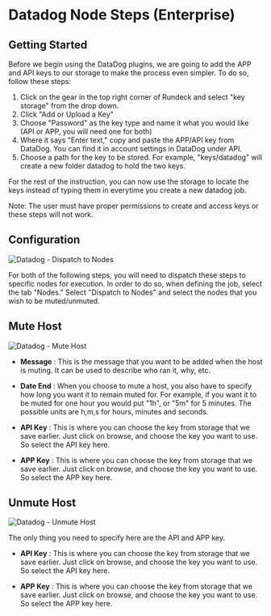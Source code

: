 # Datadog Node Steps (Enterprise)

## Getting Started

Before we begin using the DataDog plugins, we are going to add the APP and API keys to our storage to make the process even simpler. To do so, follow these steps: 

1. Click on the gear in the top right corner of Rundeck and select "key storage" from the drop down. 
2. Click "Add or Upload a Key"
3. Choose "Password" as the key type and name it what you would like (API or APP, you will need one for both)
4. Where it says "Enter text," copy and paste the APP/API key from DataDog. You can find it in account settings in DataDog under API.
5. Choose a path for the key to be stored. For example, "keys/datadog" will create a new folder datadog to hold the two keys.

For the rest of the instruction, you can now use the storage to locate the keys instead of typing them in everytime you create a new datadog job.

Note:  The user must have proper permissions to create and access keys or these steps will not work.

## Configuration

![Datadog - Dispatch to Nodes](~@assets/img/datadog-dispatch.png)

For both of the following steps, you will need to dispatch these steps to specific nodes for execution. In order to do so, when defining the job, select the tab "Nodes." Select "Dispatch to Nodes" and select the nodes that you wish to be muted/unmuted.

## Mute Host

![Datadog - Mute Host](~@assets/img/datadog_mute.png)

- **Message**
: This is the message that you want to be added when the host is muting. It can be used to describe who ran it, why, etc.

- **Date End**
: When you choose to mute a host, you also have to specify how long you want it to remain muted for. For example, if you want it to be muted for one hour you would put "1h", or "5m" for 5 minutes. The possible units are h,m,s for hours, minutes and seconds.

 - **API Key**
 : This is where you can choose the key from storage that we save earlier. Just click on browse, and choose the key you want to use. So select the API key here. 
 
  - **APP Key**
  : This is where you can choose the key from storage that we save earlier. Just click on browse, and choose the key you want to use. So select the APP key here. 
  
  ## Unmute Host 
  
  ![Datadog - Unmute Host](~@assets/img/datadog_unmute.png)
  
  The only thing you need to specify here are the API and APP key.
  
  - **API Key**
  : This is where you can choose the key from storage that we save earlier. Just click on browse, and choose the key you want to use. So select the API key here. 
   
  - **APP Key**
  : This is where you can choose the key from storage that we save earlier. Just click on browse, and choose the key you want to use. So select the APP key here. 
    
